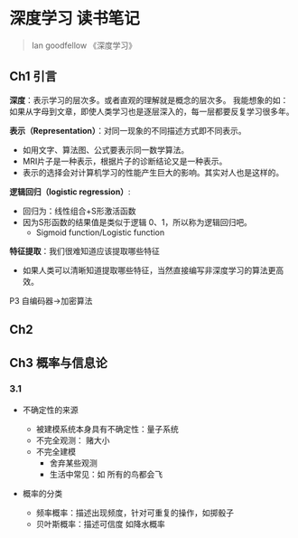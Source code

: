 # 深度学习 读书笔记

> Ian goodfellow 《深度学习》

## Ch1 引言

**深度**：表示学习的层次多。或者直观的理解就是概念的层次多。
我能想象的如：如果从字母到文章，即使人类学习也是逐层深入的，每一层都要反复学习很多年。

**表示（Representation）**：对同一现象的不同描述方式即不同表示。

- 如用文字、算法图、公式要表示同一数学算法。
- MRI片子是一种表示，根据片子的诊断结论又是一种表示。
- 表示的选择会对计算机学习的性能产生巨大的影响。其实对人也是这样的。

**逻辑回归（logistic regression）**:

- 回归为：线性组合+S形激活函数
- 因为S形函数的结果值是类似于逻辑 0、1，所以称为逻辑回归吧。
	- Sigmoid function/Logistic function

**特征提取**：我们很难知道应该提取哪些特征

- 如果人类可以清晰知道提取哪些特征，当然直接编写非深度学习的算法更高效。


P3 自编码器->加密算法

## Ch2

## Ch3 概率与信息论

### 3.1 

 - 不确定性的来源
 	- 被建模系统本身具有不确定性：量子系统
 	- 不完全观测： 赌大小
 	- 不完全建模
 		- 舍弃某些观测
 		- 生活中常见：如 所有的鸟都会飞

- 概率的分类
	- 频率概率：描述出现频度，针对可重复的操作，如掷骰子
	- 贝叶斯概率：描述可信度 如降水概率 
